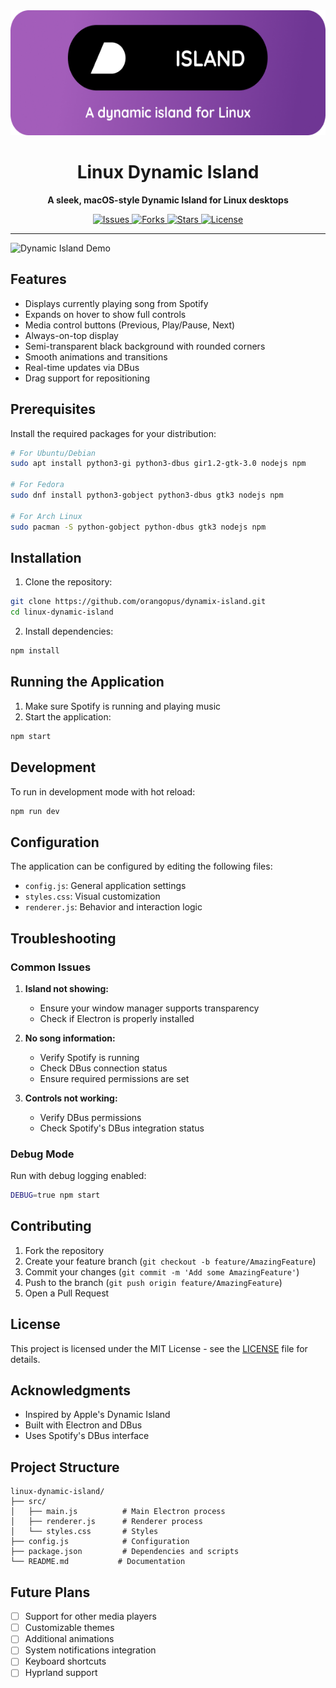 <div align="center">
  <img src="assets/logo.png" alt="Linux Dynamic Island Logo" height="200">
  <h1>Linux Dynamic Island</h1>
  <p>
    <strong>A sleek, macOS-style Dynamic Island for Linux desktops</strong>
  </p>
  <p>
    <a href="https://github.com/orangopus/dynamix-island/issues">
      <img src="https://img.shields.io/github/issues/orangopus/dynamix-island" alt="Issues">
    </a>
    <a href="https://github.com/orangopus/dynamix-island/network/members">
      <img src="https://img.shields.io/github/forks/orangopus/dynamix-island" alt="Forks">
    </a>
    <a href="https://github.com/orangopus/dynamix-island/stargazers">
      <img src="https://img.shields.io/github/stars/orangopus/dynamix-island" alt="Stars">
    </a>
    <a href="https://github.com/orangopus/dynamix-island/blob/master/LICENSE">
      <img src="https://img.shields.io/github/license/orangopus/dynamix-island" alt="License">
    </a>
  </p>
</div>

---

![Dynamic Island Demo](demo.gif)

## Features
- Displays currently playing song from Spotify
- Expands on hover to show full controls
- Media control buttons (Previous, Play/Pause, Next)
- Always-on-top display
- Semi-transparent black background with rounded corners
- Smooth animations and transitions
- Real-time updates via DBus
- Drag support for repositioning

## Prerequisites
Install the required packages for your distribution:

```bash
# For Ubuntu/Debian
sudo apt install python3-gi python3-dbus gir1.2-gtk-3.0 nodejs npm

# For Fedora
sudo dnf install python3-gobject python3-dbus gtk3 nodejs npm

# For Arch Linux
sudo pacman -S python-gobject python-dbus gtk3 nodejs npm
```

## Installation

1. Clone the repository:
```bash
git clone https://github.com/orangopus/dynamix-island.git
cd linux-dynamic-island
```

2. Install dependencies:
```bash
npm install
```

## Running the Application

1. Make sure Spotify is running and playing music
2. Start the application:
```bash
npm start
```

## Development

To run in development mode with hot reload:
```bash
npm run dev
```

## Configuration

The application can be configured by editing the following files:
- `config.js`: General application settings
- `styles.css`: Visual customization
- `renderer.js`: Behavior and interaction logic

## Troubleshooting

### Common Issues

1. **Island not showing:**
   - Ensure your window manager supports transparency
   - Check if Electron is properly installed

2. **No song information:**
   - Verify Spotify is running
   - Check DBus connection status
   - Ensure required permissions are set

3. **Controls not working:**
   - Verify DBus permissions
   - Check Spotify's DBus integration status

### Debug Mode

Run with debug logging enabled:
```bash
DEBUG=true npm start
```

## Contributing

1. Fork the repository
2. Create your feature branch (`git checkout -b feature/AmazingFeature`)
3. Commit your changes (`git commit -m 'Add some AmazingFeature'`)
4. Push to the branch (`git push origin feature/AmazingFeature`)
5. Open a Pull Request

## License

This project is licensed under the MIT License - see the [LICENSE](LICENSE) file for details.

## Acknowledgments
- Inspired by Apple's Dynamic Island
- Built with Electron and DBus
- Uses Spotify's DBus interface

## Project Structure
```
linux-dynamic-island/
├── src/
│   ├── main.js          # Main Electron process
│   ├── renderer.js      # Renderer process
│   └── styles.css       # Styles
├── config.js            # Configuration
├── package.json         # Dependencies and scripts
└── README.md           # Documentation
```

## Future Plans
- [ ] Support for other media players
- [ ] Customizable themes
- [ ] Additional animations
- [ ] System notifications integration
- [ ] Keyboard shortcuts
- [ ] Hyprland support
